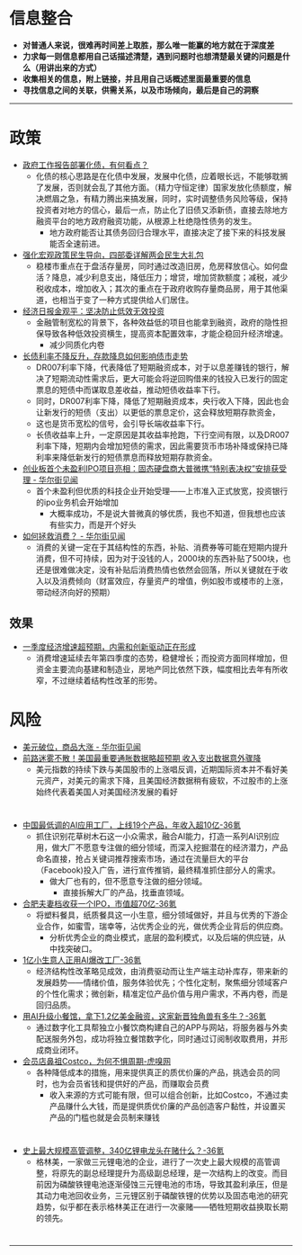 # 信息整合

- **对普通人来说，很难再时间差上取胜，那么唯一能赢的地方就在于深度差** 
- **力求每一则信息都用自己话描述清楚，遇到问题时也想清楚最关键的问题是什么（用讲出来的方式）**
- **收集相关的信息，附上链接，并且用自己话概述里面最重要的信息**
- **寻找信息之间的关联，供需关系，以及市场倾向，最后是自己的洞察**

--- 
# 政策

- [政府工作报告部署化债，有何看点？](https://www.yicai.com/news/102501315.html)
	- 化债的核心思路是在化债中发展，发展中化债，应着眼长远，不能够耽搁了发展，否则就会乱了其他方面。（精力守恒定律）国家发放化债额度，解决燃眉之急，有精力腾出来搞发展，同时，实时调整债务风险等级，保持投资者对地方的信心，最后一点，防止化了旧债又添新债，直接去除地方融资平台的地方政府融资功能，从根源上杜绝隐性债务的发生。
		- 地方政府能否让其债务回归合理水平，直接决定了接下来的科技发展能否全速前进。
- [强化宏观政策民生导向，四部委详解两会民生大礼包](https://www.yicai.com/news/102503140.html)
	- 稳楼市重点在于盘活存量房，同时通过改造旧房，危房释放信心。如何盘活？降息，减少利息支出，降低压力；增贷，增加贷款额度；减税，减少税收成本，增加收入；其次的重点在于政府收购存量商品房，用于其他渠道，也相当于变了一种方式提供给人们居住。
- [经济日报金观平：坚决防止低效无效投资](https://www.cls.cn/detail/1980563)
	- 金融管制宽松的背景下，各种效益低的项目也能拿到融资，政府的隐性担保导致各种低效投资横生，提高资本配置效率，才能企稳回升经济增速。
		- 减少同质化内卷
- [长债利率不降反升，存款降息如何影响债市走势](https://www.yicai.com/news/102629213.html)
	- DR007利率下降，代表降低了短期融资成本，对于以息差赚钱的银行，解决了短期流动性需求后，更大可能会将逆回购借来的钱投入已发行的固定票息的短债中而谋取息差收益，推动短债收益率下行。
	- 同时，DR007利率下降，降低了短期融资成本，央行收入下降，因此也会让新发行的短债（支出）以更低的票息定价，这会释放短期存款资金，
	- 这也是货币宽松的信号，会引导长端收益率下行。
	- 长债收益率上升，一定原因是其收益率抢跑，下行空间有限，以及DR007利率下降，短期内会增加短债的需求，因此需要货币市场补降或保持已降利率来降低新发行的短债票息而释放短期存款资金。
- [创业板首个未盈利IPO项目亮相：固态硬盘商大普微携“特别表决权”安排获受理 - 华尔街见闻](https://wallstreetcn.com/articles/3749992?keyword=%E5%88%9B%E4%B8%9A%E6%9D%BF%E9%A6%96%E4%B8%AA%E6%9C%AA%E7%9B%88%E5%88%A9)
	- 首个未盈利但优质的科技企业开始受理——上市准入正式放宽，投资银行的ipo业务机会开始增加
		- 大概率成功，不是说大普微真的够优质，我也不知道，但我想也应该有些实力，而是开个好头
- [如何拯救消费？ - 华尔街见闻](https://wallstreetcn.com/articles/3750555)
	- 消费的关键一定在于其结构性的东西，补贴、消费券等可能在短期内提升消费，但不可持续，因为对于没钱的人，2000块的东西补贴了500块，也还是很难做决定，没有补贴后消费热情也依然会回落，所以关键就在于收入以及消费倾向（财富效应，存量资产的增值，例如股市或楼市的上涨，带动经济向好的预期）
## 效果

- [一季度经济增速超预期，内需和创新驱动正在形成](https://www.yicai.com/news/102574769.html)
	- 消费增速延续去年第四季度的态势，稳健增长；而投资方面同样增加，但资金主要流向基建和制造业，房地产同比依然下跌，幅度相比去年有所收窄，不过继续着结构性改革的形势。

# 风险

- [美元破位，商品大涨 - 华尔街见闻](https://wallstreetcn.com/articles/3749961)
- [前路迷雾不散！美国最重要通胀数据略超预期 收入支出数据意外骤降](https://www.cls.cn/detail/2070199)
	- 美元指数的持续下跌与美国股市的上涨唱反调，近期国际资本并不看好美元资产，对美元的需求下降，且美国经济数据稍有疲软，不过股市的上涨始终代表着美国人对美国经济发展的看好

# 

- [中国最低调的AI应用工厂，上线19个产品，年收入超10亿-36氪](https://www.36kr.com/p/3213074474519433)
	- 抓住识别花草树木石这一小众需求，融合AI能力，打造一系列AI识别应用，做大厂不愿意专注做的细分领域，而深入挖掘潜在的经济潜力，产品命名直接，抢占关键词推荐搜索市场，通过在流量巨大的平台（Facebook)投入广告，进行宣传推销，最终精准抓住部分人的需求。
		- 做大厂也有的，但不愿意专注做的细分领域。
			- 直接拆解大厂的产品，找垂直领域。
- [合肥夫妻档收获一个IPO，市值超70亿-36氪](https://www.36kr.com/p/3212872427152903)
	- 将塑料餐具，纸质餐具这一小生意，细分领域做好，并且与优秀的下游企业合作，如蜜雪，瑞幸等，沾优秀企业的光，做优秀企业背后的供应商。
		- 分析优秀企业的商业模式，底层的盈利模式，以及后端的供应链，从中找突破口。
- [1亿小生意人正用AI爆改工厂-36氪](https://www.36kr.com/p/3216093999162626)
	- 经济结构性改革略见成效，由消费驱动而让生产端主动补库存，带来新的发展趋势——情绪价值，服务体验优先；个性化定制，聚焦细分领域客户的个性化需求；微创新，精准定位产品价值与用户需求，不再内卷，而是回归品质。
- [用AI升级小餐馆，拿下1.2亿美金融资，这家新晋独角兽有多牛？-36氪](https://www.36kr.com/p/3295181780813831)
	- 通过数字化工具帮独立小餐饮商构建自己的APP与网站，将服务器与外卖配送服务外包，成功将独立餐馆数字化，同时通过订阅制收取费用，并形成商业闭环。
- [会员店鼻祖Costco，为何不惧周期-虎嗅网](https://www.huxiu.com/article/4443063.html)
	- 各种降低成本的措施，用来提供真正的质优价廉的产品，挑选会员的同时，也为会员省钱和提供好的产品，而赚取会员费
		- 收入来源的方式可能有限，但可以组合创新，比如Costco，不通过卖产品赚什么大钱，而是提供质优价廉的产品创造客户黏性，并设置买产品的门槛也就是会员制来赚钱

# 

- [史上最大规模高管调整，340亿锂电龙头在赌什么？-36氪](https://www.36kr.com/p/3221528269376640)
	- 格林美，一家做三元锂电池的企业，进行了一次史上最大规模的高管调整，将原先的副总经理提升为高级副总经理，是一次结构上的改变。而目前因为磷酸铁锂电池逐渐侵蚀三元锂电池的市场，导致其盈利承压，但是其动力电池回收业务，三元锂区别于磷酸铁锂的优势以及固态电池的研究趋势，似乎都在表示格林美正在进行一次豪赌——牺牲短期收益换取长期的领先。

# 


--- 
